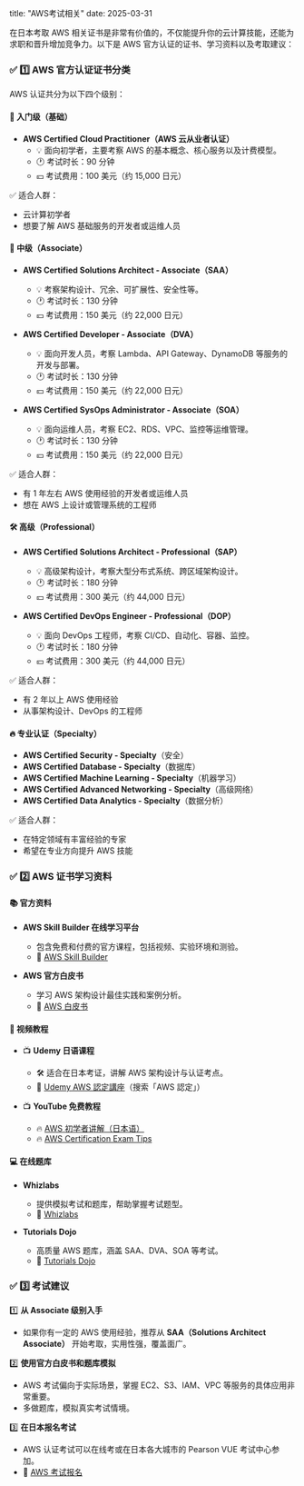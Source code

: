 
title: "AWS考试相关"
date: 2025-03-31

在日本考取 AWS 相关证书是非常有价值的，不仅能提升你的云计算技能，还能为求职和晋升增加竞争力。以下是 AWS 官方认证的证书、学习资料以及考取建议：



### ✅ **1️⃣ AWS 官方认证证书分类**
AWS 认证共分为以下四个级别：

#### 🌟 **入门级（基础）**
- **AWS Certified Cloud Practitioner（AWS 云从业者认证）**  
  - 💡 面向初学者，主要考察 AWS 的基本概念、核心服务以及计费模型。  
  - 🕐 考试时长：90 分钟  
  - 💴 考试费用：100 美元（约 15,000 日元）  

✅ 适合人群：
- 云计算初学者  
- 想要了解 AWS 基础服务的开发者或运维人员  



#### 🚀 **中级（Associate）**
- **AWS Certified Solutions Architect - Associate（SAA）**  
  - 💡 考察架构设计、冗余、可扩展性、安全性等。  
  - 🕐 考试时长：130 分钟  
  - 💴 考试费用：150 美元（约 22,000 日元）  

- **AWS Certified Developer - Associate（DVA）**  
  - 💡 面向开发人员，考察 Lambda、API Gateway、DynamoDB 等服务的开发与部署。  
  - 🕐 考试时长：130 分钟  
  - 💴 考试费用：150 美元（约 22,000 日元）  

- **AWS Certified SysOps Administrator - Associate（SOA）**  
  - 💡 面向运维人员，考察 EC2、RDS、VPC、监控等运维管理。  
  - 🕐 考试时长：130 分钟  
  - 💴 考试费用：150 美元（约 22,000 日元）  

✅ 适合人群：
- 有 1 年左右 AWS 使用经验的开发者或运维人员  
- 想在 AWS 上设计或管理系统的工程师  



#### 🛠️ **高级（Professional）**
- **AWS Certified Solutions Architect - Professional（SAP）**  
  - 💡 高级架构设计，考察大型分布式系统、跨区域架构设计。  
  - 🕐 考试时长：180 分钟  
  - 💴 考试费用：300 美元（约 44,000 日元）  

- **AWS Certified DevOps Engineer - Professional（DOP）**  
  - 💡 面向 DevOps 工程师，考察 CI/CD、自动化、容器、监控。  
  - 🕐 考试时长：180 分钟  
  - 💴 考试费用：300 美元（约 44,000 日元）  

✅ 适合人群：
- 有 2 年以上 AWS 使用经验  
- 从事架构设计、DevOps 的工程师  



#### 🔥 **专业认证（Specialty）**
- **AWS Certified Security - Specialty**（安全）  
- **AWS Certified Database - Specialty**（数据库）  
- **AWS Certified Machine Learning - Specialty**（机器学习）  
- **AWS Certified Advanced Networking - Specialty**（高级网络）  
- **AWS Certified Data Analytics - Specialty**（数据分析）  

✅ 适合人群：
- 在特定领域有丰富经验的专家  
- 希望在专业方向提升 AWS 技能  



### ✅ **2️⃣ AWS 证书学习资料**

#### 📚 **官方资料**
- **AWS Skill Builder 在线学习平台**  
  - 包含免费和付费的官方课程，包括视频、实验环境和测验。  
  - 🔗 [AWS Skill Builder](https://aws.amazon.com/training/digital)  

- **AWS 官方白皮书**
  - 学习 AWS 架构设计最佳实践和案例分析。  
  - 🔗 [AWS 白皮书](https://aws.amazon.com/whitepapers)



#### 🎥 **视频教程**
- 📺 **Udemy 日语课程**
  - 🛠️ 适合在日本考证，讲解 AWS 架构设计与认证考点。  
  - 🔗 [Udemy AWS 認定講座](https://www.udemy.com)（搜索「AWS 認定」）

- 📺 **YouTube 免费教程**
  - 🔥 [AWS 初学者讲解（日本语）](https://www.youtube.com/results?search_query=AWS+%E5%88%9D%E5%AD%A6%E8%80%85)  
  - 🔥 [AWS Certification Exam Tips](https://www.youtube.com/results?search_query=AWS+certification+tips)



#### 💻 **在线题库**
- **Whizlabs**  
  - 提供模拟考试和题库，帮助掌握考试题型。  
  - 🔗 [Whizlabs](https://www.whizlabs.com)  

- **Tutorials Dojo**  
  - 高质量 AWS 题库，涵盖 SAA、DVA、SOA 等考试。  
  - 🔗 [Tutorials Dojo](https://tutorialsdojo.com/aws-cheat-sheets)  



### ✅ **3️⃣ 考试建议**
1️⃣ **从 Associate 级别入手**  
- 如果你有一定的 AWS 使用经验，推荐从 **SAA（Solutions Architect Associate）** 开始考取，实用性强，覆盖面广。  

2️⃣ **使用官方白皮书和题库模拟**  
- AWS 考试偏向于实际场景，掌握 EC2、S3、IAM、VPC 等服务的具体应用非常重要。  
- 多做题库，模拟真实考试情境。  

3️⃣ **在日本报名考试**
- AWS 认证考试可以在线考或在日本各大城市的 Pearson VUE 考试中心参加。  
- 🔗 [AWS 考试报名](https://aws.amazon.com/certification)


